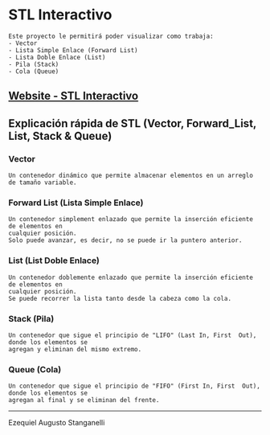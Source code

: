 #  STL Interactivo
	Este proyecto le permitirá poder visualizar como trabaja:
	- Vector
	- Lista Simple Enlace (Forward List)
	- Lista Doble Enlace (List)
	- Pila (Stack)
	- Cola (Queue)

## [Website - STL Interactivo](https://eastanganelli.github.io/InteractiveSTL/)


## Explicación rápida de STL (Vector, Forward_List, List, Stack & Queue)
### Vector
	Un contenedor dinámico que permite almacenar elementos en un arreglo de tamaño variable.
### Forward List (Lista Simple Enlace)
	Un contenedor simplement enlazado que permite la inserción eficiente de elementos en
	cualquier posición.
	Solo puede avanzar, es decir, no se puede ir la puntero anterior.
### List (List Doble Enlace)
	Un contenedor doblemente enlazado que permite la inserción eficiente de elementos en
	cualquier posición.
	Se puede recorrer la lista tanto desde la cabeza como la cola.
### Stack (Pila)
	Un contenedor que sigue el principio de "LIFO" (Last In, First  Out), donde los elementos se
	agregan y eliminan del mismo extremo.
### Queue (Cola)
	Un contenedor que sigue el principio de "FIFO" (First In, First  Out), donde los elementos se
	agregan al final y se eliminan del frente.
---
Ezequiel Augusto Stanganelli
